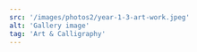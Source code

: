 ```yaml
---
src: '/images/photos2/year-1-3-art-work.jpeg'
alt: 'Gallery image'
tag: 'Art & Calligraphy'
---
```

